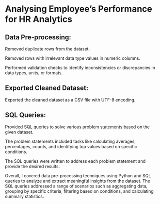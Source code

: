 # Analysing Employee’s Performance for HR Analytics

## Data Pre-processing:
Removed duplicate rows from the dataset.

Removed rows with irrelevant data type values in numeric columns.

Performed validation checks to identify inconsistencies or discrepancies in data types, units, or formats.
## Exported Cleaned Dataset:
Exported the cleaned dataset as a CSV file with UTF-8 encoding.
## SQL Queries:
Provided SQL queries to solve various problem statements based on the given dataset.

The problem statements included tasks like calculating averages, percentages, counts, and identifying top values based on specific conditions.

The SQL queries were written to address each problem statement and provide the desired results.

Overall, I covered data pre-processing techniques using Python and SQL queries to analyze and extract meaningful insights from the dataset.
The SQL queries addressed a range of scenarios such as aggregating data, grouping by specific criteria, filtering based on conditions, and calculating summary statistics.
